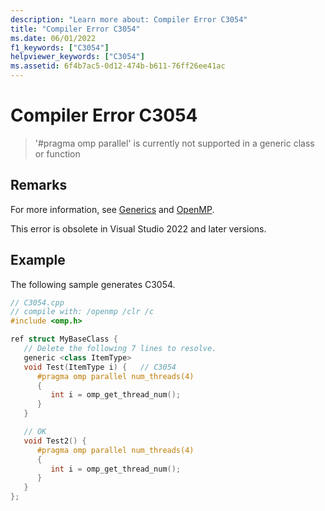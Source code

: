 ```yaml
---
description: "Learn more about: Compiler Error C3054"
title: "Compiler Error C3054"
ms.date: 06/01/2022
f1_keywords: ["C3054"]
helpviewer_keywords: ["C3054"]
ms.assetid: 6f4b7ac5-0d12-474b-b611-76ff26ee41ac
---
```

# Compiler Error C3054

> '#pragma omp parallel' is currently not supported in a generic class or function

## Remarks

For more information, see [Generics](../../extensions/generics-cpp-component-extensions.md) and [OpenMP](../../parallel/openmp/openmp-in-visual-cpp.md).

This error is obsolete in Visual Studio 2022 and later versions.

## Example

The following sample generates C3054.

```cpp
// C3054.cpp
// compile with: /openmp /clr /c
#include <omp.h>

ref struct MyBaseClass {
   // Delete the following 7 lines to resolve.
   generic <class ItemType>
   void Test(ItemType i) {   // C3054
      #pragma omp parallel num_threads(4)
      {
         int i = omp_get_thread_num();
      }
   }

   // OK
   void Test2() {
      #pragma omp parallel num_threads(4)
      {
         int i = omp_get_thread_num();
      }
   }
};
```
